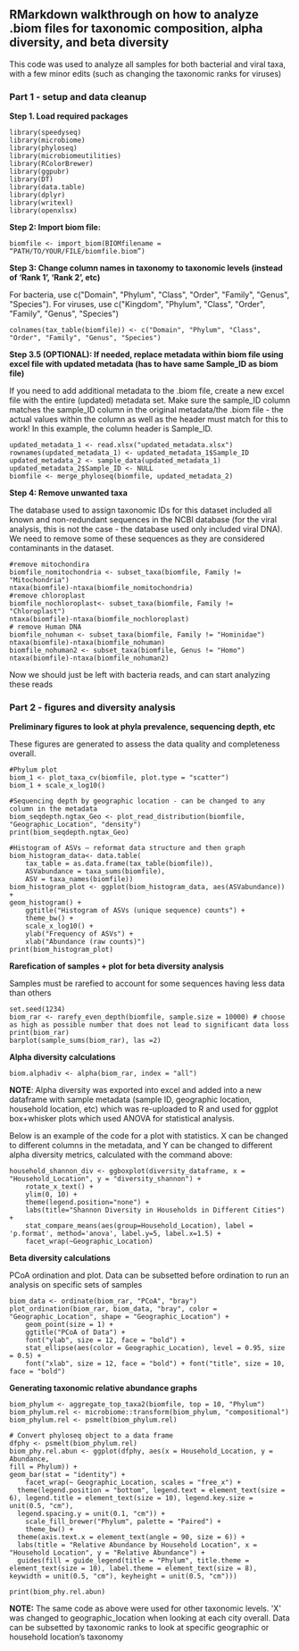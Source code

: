 ## RMarkdown walkthrough on how to analyze .biom files for taxonomic composition, alpha diversity, and beta diversity

This code was used to analyze all samples for both bacterial and viral taxa, with a few minor edits (such as changing the taxonomic ranks for viruses)

### Part 1 - setup and data cleanup

**Step 1. Load required packages**

```
library(speedyseq)
library(microbiome) 
library(phyloseq) 
library(microbiomeutilities) 
library(RColorBrewer)
library(ggpubr)
library(DT)
library(data.table)
library(dplyr)
library(writexl)
library(openxlsx)
```

**Step 2: Import biom file:**
```
biomfile <- import_biom(BIOMfilename = “PATH/TO/YOUR/FILE/biomfile.biom”)
```

**Step 3: Change column names in taxonomy to taxonomic levels (instead of ‘Rank 1’, ‘Rank 2’, etc)**

For bacteria, use c("Domain", "Phylum", "Class", "Order", "Family", "Genus", "Species"). For viruses, use c("Kingdom", "Phylum", "Class", "Order", "Family", "Genus", "Species")

```
colnames(tax_table(biomfile)) <- c("Domain", "Phylum", "Class", "Order", "Family", "Genus", "Species")
```

**Step 3.5 (OPTIONAL): If needed, replace metadata within biom file using excel file with updated metadata (has to have same Sample_ID as biom file)**

If you need to add additional metadata to the .biom file, create a new excel file with the entire (updated) metadata set. Make sure the sample_ID column matches the sample_ID column in the original metadata/the .biom file - the actual values within the column as well as the header must match for this to work! In this example, the column header is Sample_ID.

```
updated_metadata_1 <- read.xlsx("updated_metadata.xlsx")
rownames(updated_metadata_1) <- updated_metadata_1$Sample_ID
updated_metadata_2 <- sample_data(updated_metadata_1)
updated_metadata_2$Sample_ID <- NULL
biomfile <- merge_phyloseq(biomfile, updated_metadata_2)
```

**Step 4: Remove unwanted taxa**

The database used to assign taxonomic IDs for this dataset included all known and non-redundant sequences in the NCBI database (for the viral analysis, this is not the case - the database used only included viral DNA). We need to remove some of these sequences as they are considered contaminants in the dataset.

```
#remove mitochondira
biomfile_nomitochondria <- subset_taxa(biomfile, Family != "Mitochondria")
ntaxa(biomfile)-ntaxa(biomfile_nomitochondria)
#remove chloroplast
biomfile_nochloroplast<- subset_taxa(biomfile, Family != "Chloroplast")
ntaxa(biomfile)-ntaxa(biomfile_nochloroplast)
# remove Human DNA
biomfile_nohuman <- subset_taxa(biomfile, Family != "Hominidae")
ntaxa(biomfile)-ntaxa(biomfile_nohuman)
biomfile_nohuman2 <- subset_taxa(biomfile, Genus != "Homo")
ntaxa(biomfile)-ntaxa(biomfile_nohuman2)
```

Now we should just be left with bacteria reads, and can start analyzing these reads

### Part 2 - figures and diversity analysis

**Preliminary figures to look at phyla prevalence, sequencing depth, etc**

These figures are generated to assess the data quality and completeness overall. 

```
#Phylum plot
biom_1 <- plot_taxa_cv(biomfile, plot.type = "scatter")
biom_1 + scale_x_log10()

#Sequencing depth by geographic location - can be changed to any column in the metadata
biom_seqdepth.ngtax_Geo <- plot_read_distribution(biomfile, "Geographic_Location", "density")
print(biom_seqdepth.ngtax_Geo)

#Histogram of ASVs – reformat data structure and then graph
biom_histogram_data<- data.table(
  	tax_table = as.data.frame(tax_table(biomfile)),
  	ASVabundance = taxa_sums(biomfile),
  	ASV = taxa_names(biomfile))
biom_histogram_plot <- ggplot(biom_histogram_data, aes(ASVabundance)) +  
geom_histogram() +
    ggtitle("Histogram of ASVs (unique sequence) counts") +
    theme_bw() +
    scale_x_log10() +
    ylab("Frequency of ASVs") +
    xlab("Abundance (raw counts)")
print(biom_histogram_plot)
```

**Rarefication of samples + plot for beta diversity analysis**

Samples must be rarefied to account for some sequences having less data than others

```
set.seed(1234)
biom_rar <- rarefy_even_depth(biomfile, sample.size = 10000) # choose as high as possible number that does not lead to significant data loss
print(biom_rar)
barplot(sample_sums(biom_rar), las =2)
```

**Alpha diversity calculations**

```
biom.alphadiv <- alpha(biom_rar, index = "all")
```

**NOTE**: Alpha diversity was exported into excel and added into a new dataframe with sample metadata (sample ID, geographic location, household location, etc) which was re-uploaded to R and used for ggplot box+whisker plots which used ANOVA for statistical analysis. 

Below is an example of the code for a plot with statistics. X can be changed to different columns in the metadata, and Y can be changed to different alpha diversity metrics, calculated with the command above:

```
household_shannon_div <- ggboxplot(diversity_dataframe, x = "Household_Location", y = "diversity_shannon") +
    rotate_x_text() +
    ylim(0, 10) +
    theme(legend.position="none") +
    labs(title="Shannon Diversity in Households in Different Cities") +
    stat_compare_means(aes(group=Household_Location), label = 'p.format', method='anova', label.y=5, label.x=1.5) +
    facet_wrap(~Geographic_Location)
```

**Beta diversity calculations**

PCoA ordination and plot. Data can be subsetted before ordination to run an analysis on specific sets of samples

```
biom_data <- ordinate(biom_rar, "PCoA", "bray")
plot_ordination(biom_rar, biom_data, "bray", color = "Geographic_Location", shape = "Geographic_Location") +
    geom_point(size = 1) +
    ggtitle("PCoA of Data") +
    font("ylab", size = 12, face = "bold") + 
    stat_ellipse(aes(color = Geographic_Location), level = 0.95, size = 0.5) + 
    font("xlab", size = 12, face = "bold") + font("title", size = 10, face = "bold")
```

**Generating taxonomic relative abundance graphs**

```
biom_phylum <- aggregate_top_taxa2(biomfile, top = 10, "Phylum") 
biom_phylum.rel <- microbiome::transform(biom_phylum, "compositional")
biom_phylum.rel <- psmelt(biom_phylum.rel)

# Convert phyloseq object to a data frame
dfphy <- psmelt(biom_phylum.rel)
biom_phy.rel.abun <- ggplot(dfphy, aes(x = Household_Location, y = Abundance, 
fill = Phylum)) +
geom_bar(stat = "identity") +
 	facet_wrap(~ Geographic_Location, scales = "free_x") +
  theme(legend.position = "bottom", legend.text = element_text(size = 6), legend.title = element_text(size = 10), legend.key.size = unit(0.5, "cm"), 
  legend.spacing.y = unit(0.1, "cm")) +
 	scale_fill_brewer("Phylum", palette = "Paired") + 
 	theme_bw() + 
  theme(axis.text.x = element_text(angle = 90, size = 6)) + 
  labs(title = "Relative Abundance by Household Location", x = "Household Location", y = "Relative Abundance") +
  guides(fill = guide_legend(title = "Phylum", title.theme = element_text(size = 10), label.theme = element_text(size = 8), keywidth = unit(0.5, "cm"), keyheight = unit(0.5, "cm")))

print(biom_phy.rel.abun)
```

**NOTE:** The same code as above were used for other taxonomic levels. 'X' was changed to geographic_location when looking at each city overall. Data can be subsetted by taxonomic ranks to look at specific geographic or household location’s taxonomy
